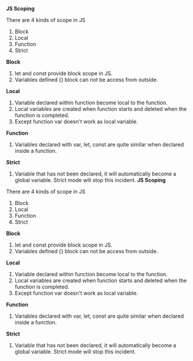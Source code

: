 **JS Scoping**

There are 4 kinds of scope in JS
  1. Block
  2. Local
  3. Function
  4. Strict

**Block**
1. let and const provide block scope in JS.
2. Variables defined {} block can not be access from outside.

**Local**
1. Variable declared within function become local to the function.
2. Local variables are created when function starts and deleted when the function is completed.
3. Except function var doesn't work as local variable.

**Function**
1. Variables declared with var, let, const are quite similar when declared inside a function.

**Strict**
1. Variable that has not been declared, it will automatically become a global variable. Strict mode will stop this incident.
**JS Scoping**

There are 4 kinds of scope in JS
  1. Block
  2. Local
  3. Function
  4. Strict

**Block**
1. let and const provide block scope in JS.
2. Variables defined {} block can not be access from outside.

**Local**
1. Variable declared within function become local to the function.
2. Local variables are created when function starts and deleted when the function is completed.
3. Except function var doesn't work as local variable.

**Function**
1. Variables declared with var, let, const are quite similar when declared inside a function.

**Strict**
1. Variable that has not been declared, it will automatically become a global variable. Strict mode will stop this incident.
